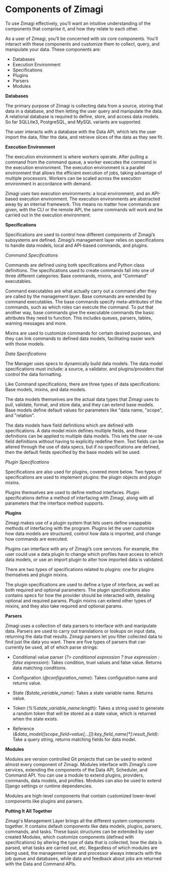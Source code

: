 # Components of Zimagi

To use Zimagi effectively, you’ll want an intuitive understanding of the components that comprise it, and how they relate to each other. 

As a user of Zimagi, you’ll be concerned with six core components. You’ll interact with these components and customize them to collect, query, and manipulate your data. These components are:

* Databases
* Execution Environment
* Specifications
* Plugins
* Parsers
* Modules

**Databases**

The primary purpose of Zimagi is collecting data from a source, storing that data in a database, and then letting the user query and manipulate the data. A relational database is required to define, store, and access data models. So far SQLLite3, PostgreSQL, and MySQL variants are supported. 

The user interacts with a database with the Data API,  which lets the user import the data, filter the data, and retrieve slices of the data as they see fit.

**Execution Environment**

The execution environment is where workers operate. After pulling a command from the command queue, a worker executes the command in the execution environment. The execution environment is a parallel environment that allows the efficient execution of jobs, taking advantage of multiple processors. Workers can be scaled across the execution environment in accordance with demand.

Zimagi uses two execution environments: a local environment, and an API-based execution environment. The execution environments are abstracted away by an internal framework. This means no matter how commands are given, with the CLI or the remote API, the same commands will work and be carried out in the execution environment.

**Specifications**

Specifications are used to control how different components of Zimagi’s subsystems are defined. Zimagi’s management layer relies on specifications to handle data models, local and API-based commands, and plugins.

*Command Specifications*

Commands are defined using both specifications and Python class definitions. The specifications used to create commands fall into one of three different categories: Base commands, mixins, and "Command" executables.

Command executables are what actually carry out a command after they are called by the management layer. Base commands are extended by command executables. The base commands specify meta-attributes of the commands, such as which roles can execute the command. To put that another way, base commands give the executable commands the basic attributes they need to function. This includes queues, parsers, tables, warning messages and more.

Mixins are used to customize commands for certain desired purposes, and they can link commands to defined data models, facilitating easier work with those models.

*Data Specifications*

The Manager uses specs to dynamically build data models. The data model specifications must include: a source, a validator, and plugins/providers that control the data formatting.

Like Command specifications, there are three types of data specifications: Base models, mixins, and data models.

The data models themselves are the actual data types that Zimagi uses to pull, validate, format, and store data, and they can extend base models. Base models define default values for parameters like "data name, "scope", and "relation". 

The data models have field definitions which are defined with specifications. A data model mixin defines multiple fields, and these definitions can be applied to multiple data models. This lets the user re-use field definitions without having to explicitly redefine them. Text fields can be altered through the use of data specs, but if no specifications are defined, then the default fields specified by the base models will be used.

*Plugin Specifications*

Specifications are also used for plugins, covered more below. Two types of specifications are used to implement plugins: the plugin objects and plugin mixins.

Plugins themselves are used to define method interfaces. Plugin specifications define a method of interfacing with Zimagi, along with all parameters that the interface method supports.

**Plugins**

Zimagi makes use of a plugin system that lets users define swappable methods of interfacing with the program. Plugins let the user customize how data models are structured, control how data is imported, and change how commands are executed. 

Plugins can interface with any of Zimagi’s core services.  For example, the user could use a data plugin to change which profiles have access to which data models, or use an import plugin to alter how imported data is validated. 

There are two types of specifications related to plugins: one for plugins themselves and plugin mixins. 

The plugin specifications are used to define a type of interface, as well as both required and optional parameters. The plugin specifications also contains specs for how the provider should be interacted with, detailing optional and required params. Plugin mixins can extend other types of mixins, and they also take required and optional params.

**Parsers**

Zimagi uses a collection of data parsers to interface with and manipulate data. Parsers are used to carry out translations or lookups on input data, returning the data that results. Zimagi parsers let you filter collected data to find just the data you want. There are five types of parsers that can currently be used, all of which parse strings: 

* Conditional value parser (*?> conditional expression ? true expression : false expression*): Takes condition, truel values and false value. Returns data matching conditions. 

* Configuration (*@configuration_name*): Takes configuration name and returns value.

* State *($state_variable_name*): Takes a state variable name. Returns value. 

* Token (*%%state_variable_name:length*): Takes a string used to generate a random token that will be stored as a state value, which is returned when the state exists.

* Reference (*&data_model([scope_field=value[;..]]):key_field_name[\*]:result_field*): Take a query string, returns matching fields for data model. 

**Modules**

Modules are version controlled Git projects that can be used to extend almost every component of Zimagi. Modules interface with Zimagi’s core services, extending the components of the Data API, Scheduler, and Command API. You can use a module to extend plugins, providers, commands, data models, and profiles. Modules can also be used to extend Django settings or runtime dependencies. 

Modules are high-level components that contain customized lower-level components like plugins and parsers.

**Putting It All Together**

Zimagi's Management Layer brings all the different system components together. It contains default components like data models, plugins, parsers, commands, and tasks. These basic structures can be extended by user created Modules, which customize components (defined with specifications) by altering the type of data that is collected, how the data is parsed, what tasks are carried out, etc. Regardless of which modules are being used,  the management layer and processor always interacts with the job queue and databases, while data and feedback about jobs are returned with the Data and Command APIs.